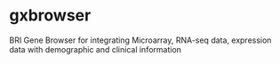 gxbrowser
=========

BRI Gene Browser for integrating Microarray, RNA-seq data, expression data with demographic and clinical information
